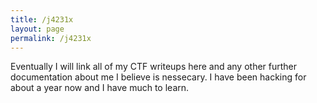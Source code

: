 ```yaml
---
title: /j4231x
layout: page
permalink: /j4231x
---
```


Eventually I will link all of my CTF writeups here and any other further documentation about me I believe is nessecary. I have been hacking for about a year now and I have much to learn.
